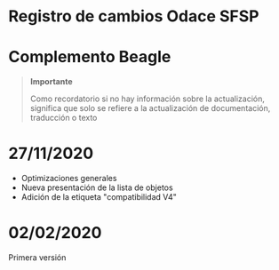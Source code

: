 # Registro de cambios Odace SFSP

# Complemento Beagle

>**Importante**
>
>Como recordatorio si no hay información sobre la actualización, significa que solo se refiere a la actualización de documentación, traducción o texto

# 27/11/2020

- Optimizaciones generales
- Nueva presentación de la lista de objetos
- Adición de la etiqueta "compatibilidad V4"


# 02/02/2020

Primera versión
